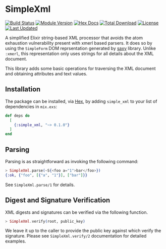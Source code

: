 # SimpleXml

[![Build Status](https://github.com/MBXSystems/simple_xml/workflows/CI/badge.svg)](https://github.com/MBXSystems/simple_xml/actions)
[![Module Version](https://img.shields.io/hexpm/v/simple_xml.svg)](https://hex.pm/packages/simple_xml)
[![Hex Docs](https://img.shields.io/badge/hex-docs-lightgreen.svg)](https://hexdocs.pm/simple_xml/)
[![Total Download](https://img.shields.io/hexpm/dt/simple_xml.svg)](https://hex.pm/packages/simple_xml)
[![License](https://img.shields.io/hexpm/l/simple_xml.svg)](https://github.com/MBXSystems/simple_xml/blob/master/LICENSE)
[![Last Updated](https://img.shields.io/github/last-commit/MBXSystems/simple_xml.svg)](https://github.com/MBXSystems/simple_xml/commits/master)

A simplified Elixir string-based XML processor that avoids the atom exhaustion vulnerability present with xmerl based parsers.  It does so by using the `SimpleForm` DOM reprsentation generated by [saxy](https://hex.pm/packages/saxy) library.  Unlike `:xmerl`, this representation only uses strings for all details about the XML document.

This library adds some basic operations for traversing the XML document and obtaining attributes and text values.

## Installation

The package can be installed, via [Hex](https://hex.pm/packages/simple_xml), by adding `simple_xml` to your list of dependencies in `mix.exs`:

```elixir
def deps do
  [
    {:simple_xml, "~> 0.1.0"}
  ]
end
```

## Parsing

Parsing is as straightforward as invoking the following command:

```elixir
> SimpleXml.parse(~S{<foo a="1">bar</foo>})
{:ok, {"foo", [{"a", "1"}], ["bar"]}}
```

See `SimpleXml.parse/1` for details.

## Digest and Signature Verification

XML digests and signatures can be verified via the following function.

```elixir
> SimpleXml.verify(root, public_key)
```

We leave it up to the caller to provide the public key against which verify the signature.  Please see `SimpleXml.verify/2` documentation for detailed examples.